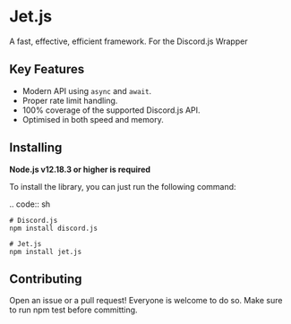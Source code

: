 Jet.js
==========
A fast, effective, efficient framework. For the Discord.js Wrapper

Key Features
-------------

- Modern API using ``async`` and ``await``.
- Proper rate limit handling.
- 100% coverage of the supported Discord.js API.
- Optimised in both speed and memory.

Installing
----------

**Node.js v12.18.3 or higher is required**

To install the library, you can just run the following command:

.. code:: sh

    # Discord.js
    npm install discord.js

    # Jet.js
    npm install jet.js

Contributing
----------
Open an issue or a pull request!
Everyone is welcome to do so.
Make sure to run npm test before committing.